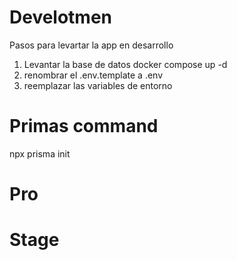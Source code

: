 # Develotmen
Pasos para levartar la app en desarrollo
1. Levantar la base de datos
docker compose up -d
2. renombrar el .env.template a .env
3. reemplazar las variables de entorno
# Primas command
npx prisma init
# Pro



# Stage
